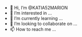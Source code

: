 - 👋 Hi, I’m @KATIA52MARION
- 👀 I’m interested in ...
- 🌱 I’m currently learning ...
- 💞️ I’m looking to collaborate on ...
- 📫 How to reach me ...

<!---
KATIA52MARION/KATIA52MARION is a ✨ special ✨ repository because its `README.md` (this file) appears on your GitHub profile.
You can click the Preview link to take a look at your changes.
--->
